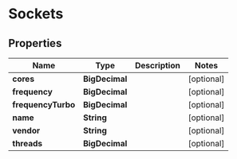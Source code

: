 

# Sockets


## Properties

| Name | Type | Description | Notes |
|------------ | ------------- | ------------- | -------------|
|**cores** | **BigDecimal** |  |  [optional] |
|**frequency** | **BigDecimal** |  |  [optional] |
|**frequencyTurbo** | **BigDecimal** |  |  [optional] |
|**name** | **String** |  |  [optional] |
|**vendor** | **String** |  |  [optional] |
|**threads** | **BigDecimal** |  |  [optional] |



